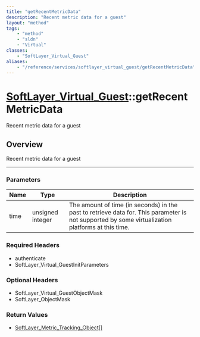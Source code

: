 ```yaml
---
title: "getRecentMetricData"
description: "Recent metric data for a guest"
layout: "method"
tags:
    - "method"
    - "sldn"
    - "Virtual"
classes:
    - "SoftLayer_Virtual_Guest"
aliases:
    - "/reference/services/softlayer_virtual_guest/getRecentMetricData"
---
```

# [SoftLayer_Virtual_Guest](/reference/services/SoftLayer_Virtual_Guest)::getRecentMetricData

Recent metric data for a guest 


## Overview 
Recent metric data for a guest 

-----

### Parameters 
|Name | Type | Description |
| --- | --- | --- |
|time| unsigned integer| The amount of time (in seconds) in the past to retrieve data for. This parameter is not supported by some virtualization platforms at this time.|


### Required Headers
* authenticate
* SoftLayer_Virtual_GuestInitParameters


### Optional Headers
* SoftLayer_Virtual_GuestObjectMask
* SoftLayer_ObjectMask

### Return Values
* <a href='/reference/datatypes/SoftLayer_Metric_Tracking_Object'>SoftLayer_Metric_Tracking_Object[] </a>




